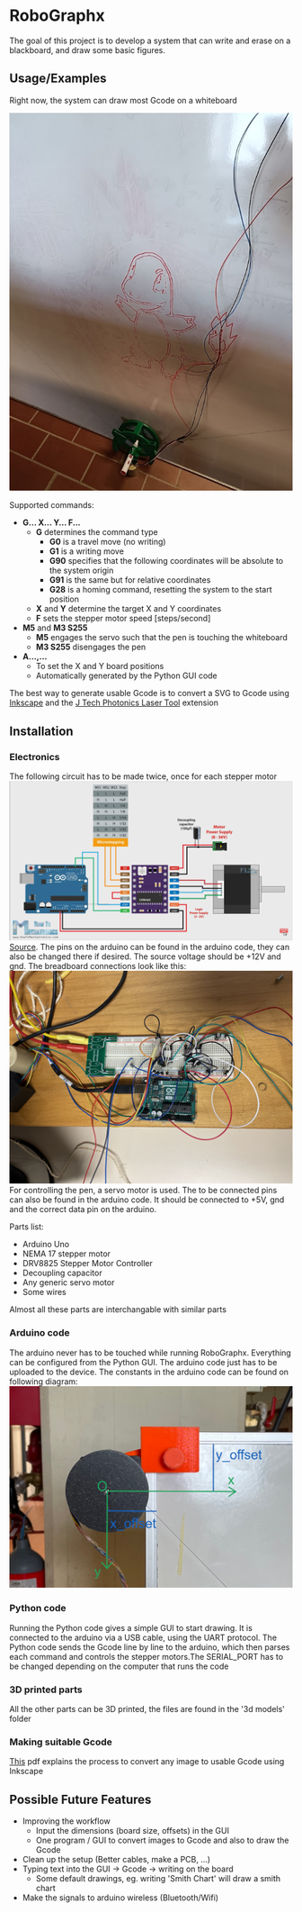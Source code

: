 
# RoboGraphx
The goal of this project is to develop a system that can write and erase on a blackboard, and draw some basic figures.

## Usage/Examples

Right now, the system can draw most Gcode on a whiteboard

![example](./pictures/charmander.jpg)


Supported commands: 
- **G... X... Y... F...**
    - **G** determines the command type
        - **G0** is a travel move (no writing)
        - **G1** is a writing move
        - **G90** specifies that the following coordinates will be absolute to the system origin
        - **G91** is the same but for relative coordinates
        - **G28** is a homing command, resetting the system to the start position
    - **X** and **Y** determine the target X and Y coordinates
    - **F** sets the stepper motor speed [steps/second]
- **M5** and **M3 S255**
    - **M5** engages the servo such that the pen is touching the whiteboard
    - **M3 S255** disengages the pen
- **A...,...**
    - To set the X and Y board positions
    - Automatically generated by the Python GUI code

The best way to generate usable Gcode is to convert a SVG to Gcode using [Inkscape](https://inkscape.org/) and the [J Tech Photonics Laser Tool](https://github.com/JTechPhotonics/J-Tech-Photonics-Laser-Tool) extension


## Installation

### Electronics
The following circuit has to be made twice, once for each stepper motor
![circuit](./pictures/circuit.png)
[Source](https://howtomechatronics.com/tutorials/arduino/stepper-motors-and-arduino-the-ultimate-guide/).
The pins on the arduino can be found in the arduino code, they can also be changed there if desired. The source voltage should be +12V and gnd. The breadboard connections look like this:
![bread](./pictures/breadboard_connections.png)
For controlling the pen, a servo motor is used. The to be connected pins can also be found in the arduino code. It should be connected to +5V, gnd and the correct data pin on the arduino. 

Parts list:
 - Arduino Uno
 - NEMA 17 stepper motor
 - DRV8825 Stepper Motor Controller
 - Decoupling capacitor
 - Any generic servo motor
 - Some wires

Almost all these parts are interchangable with similar parts
### Arduino code
The arduino never has to be touched while running RoboGraphx. Everything can be configured from the Python GUI. The arduino code just has to be uploaded to the device. The constants in the arduino code can be found on following diagram:
![diagram](./pictures/stepper_diagram.png)
### Python code
Running the Python code gives a simple GUI to start drawing. It is connected to the arduino via a USB cable, using the UART protocol. The Python code sends the Gcode line by line to the arduino, which then parses each command and controls the stepper motors.The SERIAL_PORT has to be changed depending on the computer that runs the code
### 3D printed parts
All the other parts can be 3D printed, the files are found in the '3d models' folder
### Making suitable Gcode
[This](./documents/gcode-guide.pdf) pdf explains the process to convert any image to usable Gcode using Inkscape
## Possible Future Features

- Improving the workflow
    - Input the dimensions (board size, offsets) in the GUI
    - One program / GUI to convert images to Gcode and also to draw the Gcode
- Clean up the setup (Better cables, make a PCB, ...)
- Typing text into the GUI -> Gcode -> writing on the board
    - Some default drawings, eg. writing 'Smith Chart' will draw a smith chart
- Make the signals to arduino wireless (Bluetooth/Wifi)
